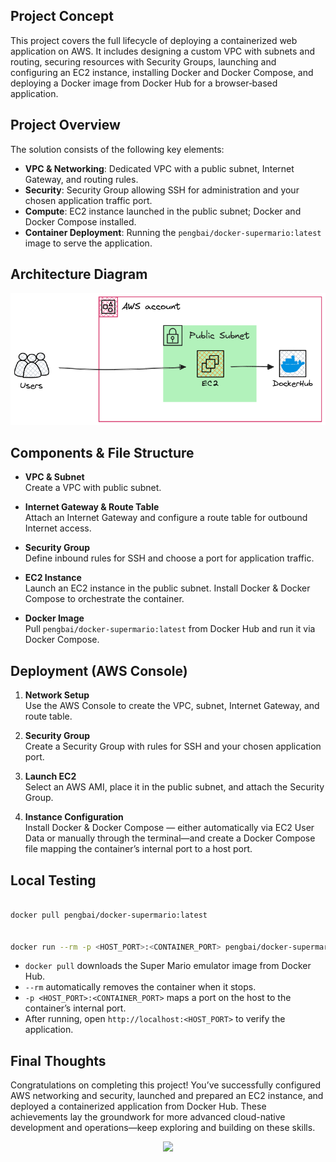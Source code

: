 ## Project Concept

This project covers the full lifecycle of deploying a containerized web application on AWS. It includes designing a custom VPC with subnets and routing, securing resources with Security Groups, launching and configuring an EC2 instance, installing Docker and Docker Compose, and deploying a Docker image from Docker Hub for a browser‑based application.

## Project Overview

The solution consists of the following key elements:

- **VPC & Networking**: Dedicated VPC with a public subnet, Internet Gateway, and routing rules.
- **Security**: Security Group allowing SSH for administration and your chosen application traffic port.
- **Compute**: EC2 instance launched in the public subnet; Docker and Docker Compose installed.
- **Container Deployment**: Running the `pengbai/docker-supermario:latest` image to serve the application.

## Architecture Diagram

![Infrastructure Diagram](diagram.png)

## Components & File Structure

- **VPC & Subnet**  
  Create a VPC with public subnet.

- **Internet Gateway & Route Table**  
  Attach an Internet Gateway and configure a route table for outbound Internet access.

- **Security Group**  
  Define inbound rules for SSH and choose a port for application traffic.

- **EC2 Instance**  
  Launch an EC2 instance in the public subnet. Install Docker & Docker Compose to orchestrate the container.

- **Docker Image**  
  Pull `pengbai/docker-supermario:latest` from Docker Hub and run it via Docker Compose.

## Deployment (AWS Console)

1. **Network Setup**  
   Use the AWS Console to create the VPC, subnet, Internet Gateway, and route table.

2. **Security Group**  
   Create a Security Group with rules for SSH and your chosen application port.

3. **Launch EC2**  
   Select an AWS AMI, place it in the public subnet, and attach the Security Group.

4. **Instance Configuration**  
   Install Docker & Docker Compose — either automatically via EC2 User Data or manually through the terminal—and create a Docker Compose file mapping the container’s internal port to a host port.

## Local Testing

```bash

docker pull pengbai/docker-supermario:latest


docker run --rm -p <HOST_PORT>:<CONTAINER_PORT> pengbai/docker-supermario:latest
```

- `docker pull` downloads the Super Mario emulator image from Docker Hub.
- `--rm` automatically removes the container when it stops.
- `-p <HOST_PORT>:<CONTAINER_PORT>` maps a port on the host to the container’s internal port.
- After running, open `http://localhost:<HOST_PORT>` to verify the application.

## Final Thoughts

Congratulations on completing this project! You’ve successfully configured AWS networking and security, launched and prepared an EC2 instance, and deployed a containerized application from Docker Hub. These achievements lay the groundwork for more advanced cloud-native development and operations—keep exploring and building on these skills.

<p align="center">
  <img src="https://i.giphy.com/media/v1.Y2lkPTc5MGI3NjExc2sxdWNxZXhsMmtqNmtkYmM2bHcwZmUzbWl1azdvemdpNXhqc29ldSZlcD12MV9pbnRlcm5hbF9naWZfYnlfaWQmY3Q9Zw/g9582DNuQppxC/giphy.gif" width="70%">
</p>

